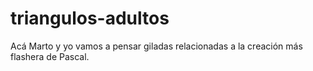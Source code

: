 # triangulos-adultos
Acá Marto y yo vamos a pensar giladas relacionadas a la creación más flashera de Pascal.
